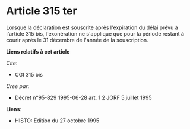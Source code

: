 # Article 315 ter

Lorsque la déclaration est souscrite après l'expiration du délai prévu à l'article 315 bis, l'exonération ne s'applique que
pour la période restant à courir après le 31 décembre de l'année de la souscription.

**Liens relatifs à cet article**

_Cite_:

  - CGI 315 bis

_Créé par_:

  - Décret n°95-829 1995-06-28 art. 1 2 JORF 5 juillet 1995

**Liens**:

  - HISTO: Edition du 27 octobre 1995

